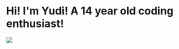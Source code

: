 <h1>Hi! I'm Yudi! A 14 year old coding enthusiast!</h1>
 <img src="https://github-readme-stats.hackclub.dev/api/wakatime?username=778&api_domain=hackatime.hackclub.com&theme=darcula&custom_title=Hackatime+Stats&layout=compact&cache_seconds=0&langs_count=8">
 

<!--
**Yudrix/Yudrix** is a ✨ _special_ ✨ repository because its `README.md` (this file) appears on your GitHub profile.

Here are some ideas to get you started:

- 🔭 I’m currently working on ...
- 🌱 I’m currently learning ...
- 👯 I’m looking to collaborate on ...
- 🤔 I’m looking for help with ...
- 💬 Ask me about ...
- 📫 How to reach me: ...
- 😄 Pronouns: ...
- ⚡ Fun fact: ...
-->
